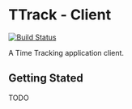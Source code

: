 # TTrack - Client

[![Build Status](https://travis-ci.org/25th-floor/ttrack.svg?branch=master)](https://travis-ci.org/25th-floor/ttrack)

A Time Tracking application client.

## Getting Stated

TODO
